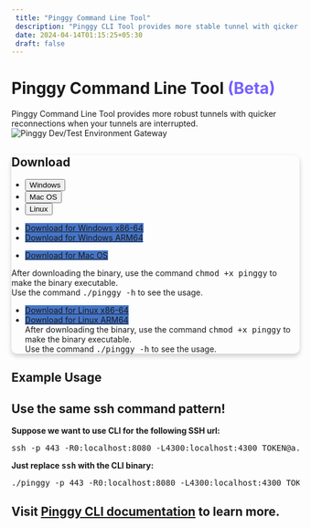 ```yaml
---
 title: "Pinggy Command Line Tool"
 description: "Pinggy CLI Tool provides more stable tunnel with qicker reconnection. Use Pinggy secure tunnel for dev/test environments, to effortlessly test and preview applications and APIs."
 date: 2024-04-14T01:15:25+05:30
 draft: false 
---
```


<div class="container">
  <div class="row justify-content-evenly">
    <div class="col-lg-5">
      <div class="text-left my-lg-5">
        <h1 class="display-5 fw-bolder d-inline">
          Pinggy Command Line Tool <span style="color: #7460ff">(Beta)</span>
        </h1>
        <span class="d-block" id="lead2">
          Pinggy Command Line Tool provides more robust tunnels with quicker
          reconnections when your tunnels are interrupted.
        </span>
      </div>
    </div>
    <div class="col-lg-5 mt-3">
      <img
        src="/assets/heroImage.webp"
        class="img-fluid"
        alt="Pinggy Dev/Test Environment Gateway"
      />
    </div>
  </div>
</div>

<section class="" id="features">
  <div class="container">
    <div class="row justify-content-center align-items-center gap-2 my-3">
      <div class="col-lg-10">
        <div
          class="card p-lg-3"
          style="
            box-shadow: 0px 4px 8px rgba(0, 0, 0, 0.2);
            transition: box-shadow 0.3s ease;
            border-radius: 10px;
          "
        >
          <div class="card-body">
            <h2 class="fw-medium">Download</h2>
            <ul class="nav nav-tabs" id="myTab" role="tablist">
              <li class="nav-item" role="presentation">
                <button
                  class="nav-link"
                  id="windows-tab"
                  data-bs-toggle="tab"
                  data-bs-target="#tab-windows"
                  type="button"
                  role="tab"
                  aria-controls="windows"
                  aria-selected="true"
                >
                  <i class="bi bi-windows"></i> Windows
                </button>
              </li>
              <li class="nav-item" role="presentation">
                <button
                  class="nav-link"
                  id="mac-tab"
                  data-bs-toggle="tab"
                  data-bs-target="#tab-mac"
                  type="button"
                  role="tab"
                  aria-controls="mac"
                  aria-selected="false"
                >
                  <i class="bi bi-ubuntu"></i> Mac OS
                </button>
              </li>
              <li class="nav-item" role="presentation">
                <button
                  class="nav-link"
                  id="linux-tab"
                  data-bs-toggle="tab"
                  data-bs-target="#tab-linux"
                  type="button"
                  role="tab"
                  aria-controls="linux"
                  aria-selected="false"
                >
                  <i class="bi bi-ubuntu"></i> Linux
                </button>
              </li>
            </ul>
            <div class="tab-content" id="myTabContent">
              <div
                class="tab-pane fade"
                id="tab-windows"
                role="tabpanel"
                aria-labelledby="windows-tab"
              >
                <ul class="list-group">
                  <li class="list-group-item">
                    <a
                      href="https://s3.ap-south-1.amazonaws.com/public.pinggy.binaries/cli/v0.1.6/windows/amd64/pinggy.exe"
                      target="_blank"
                      class="btn btn-primary"
                      style="background-color: rgba(70, 117, 199, 1)"
                      >Download for Windows x86-64</a
                    >
                  </li>
                  <li class="list-group-item">
                    <a
                      href="https://s3.ap-south-1.amazonaws.com/public.pinggy.binaries/cli/v0.1.6/windows/arm64/pinggy.exe"
                      target="_blank"
                      class="btn btn-primary"
                      style="background-color: rgba(70, 117, 199, 1)"
                      >Download for Windows ARM64</a
                    >
                  </li>
                </ul>
              </div>
              <div
                class="tab-pane fade"
                id="tab-mac"
                role="tabpanel"
                aria-labelledby="mac-tab"
              >
                <ul class="list-group">
                  <li class="list-group-item">
                    <a
                      href="https://s3.ap-south-1.amazonaws.com/public.pinggy.binaries/cli/v0.1.6/mac/univ/pinggy"
                      target="_blank"
                      class="btn btn-primary"
                      style="background-color: rgba(70, 117, 199, 1)"
                      >Download for Mac OS</a
                    >
                  </li>
                  </li>
                </ul>
                <div class="mt-2">After downloading the binary, use the command <kbd>chmod +x pinggy</kbd> to make the binary executable.<br>Use the command <kbd>./pinggy -h</kbd> to see the usage.</div>
              </div>
              <div
                class="tab-pane fade"
                id="tab-linux"
                role="tabpanel"
                aria-labelledby="linux-tab"
              >
                <ul class="list-group">
                  <li class="list-group-item">
                    <a
                      href="https://s3.ap-south-1.amazonaws.com/public.pinggy.binaries/cli/v0.1.6/linux/amd64/pinggy"
                      target="_blank"
                      class="btn btn-primary"
                      style="background-color: rgba(70, 117, 199, 1)"
                      >Download for Linux x86-64</a
                    >
                  </li>
                  <li class="list-group-item">
                    <a
                      href="https://s3.ap-south-1.amazonaws.com/public.pinggy.binaries/cli/v0.1.6/linux/arm64/pinggy"
                      target="_blank"
                      class="btn btn-primary"
                      style="background-color: rgba(70, 117, 199, 1)"
                      >Download for Linux ARM64</a
                    >
                  </li>
                  <div class="mt-2">After downloading the binary, use the command <kbd>chmod +x pinggy</kbd> to make the binary executable.<br>Use the command <kbd>./pinggy -h</kbd> to see the usage.</div>
                </ul>
              </div>
            </div>
          </div>
        </div>
      </div>
    </div>
  </div>
</section>

<section class="py-5" id="features">
  <div class="container">
    <div class="my-3 row justify-content-center">
      <div class="col-lg-12">
        <h2 class="mb-4 text-center display-6 fw-bolder">Example Usage</h2>
      </div>
    </div>
    <div class="row justify-content-center">
      <div class="col-lg-10 mb-10 mb-lg-0">
        <div class="card featurecard p-4">
          <div
            class="feature bg-subtlegray border-subtlegray text-gray rounded-3 mb-3"
          >
            <i class="bi bi-window-stack"></i>
          </div>
          <h2 class="h3 fw-bolder">Use the same ssh command pattern!</h2>
          <b>Suppose we want to use CLI for the following SSH url:</b>
          <pre>ssh -p 443 -R0:localhost:8080 -L4300:localhost:4300 TOKEN@a.pinggy.io</pre>
          <b>Just replace <kbd>ssh</kbd> with the CLI binary:</b>
          <pre>
./pinggy -p 443 -R0:localhost:8080 -L4300:localhost:4300 TOKEN@a.pinggy.io</pre
          >
        </div>
        <h2 class="h3">Visit <a href="/docs/cli/">Pinggy CLI documentation</a> to learn more.</h2>
      </div>
    </div>
  </div>
</section>
